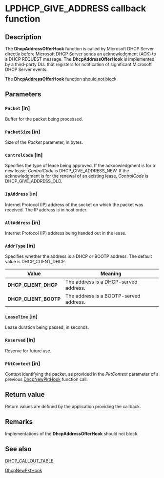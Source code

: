 # LPDHCP_GIVE_ADDRESS callback function

## Description

The
**DhcpAddressOfferHook** function is called by Microsoft DHCP Server directly before Microsoft DHCP Server sends an acknowledgment (ACK) to a DHCP REQUEST message. The
**DhcpAddressOfferHook** is implemented by a third-party DLL that registers for notification of significant Microsoft DHCP Server events.

The
**DhcpAddressOfferHook** function should not block.

## Parameters

### `Packet` [in]

Buffer for the packet being processed.

### `PacketSize` [in]

Size of the *Packet* parameter, in bytes.

### `ControlCode` [in]

Specifies the type of lease being approved. If the acknowledgment is for a new lease, *ControlCode* is DHCP_GIVE_ADDRESS_NEW. If the acknowledgment is for the renewal of an existing lease, *ControlCode* is DHCP_GIVE_ADDRESS_OLD.

### `IpAddress` [in]

Internet Protocol (IP) address of the socket on which the packet was received. The IP address is in host order.

### `AltAddress` [in]

Internet Protocol (IP) address being handed out in the lease.

### `AddrType` [in]

Specifies whether the address is a DHCP or BOOTP address. The default value is DHCP_CLIENT_DHCP.

| Value | Meaning |
| --- | --- |
| **DHCP_CLIENT_DHCP** | The address is a DHCP-served address. |
| **DHCP_CLIENT_BOOTP** | The address is a BOOTP-served address. |

### `LeaseTime` [in]

Lease duration being passed, in seconds.

### `Reserved` [in]

Reserve for future use.

### `PktContext` [in]

Context identifying the packet, as provided in the *PktContext* parameter of a previous
[DhcpNewPktHook](https://learn.microsoft.com/previous-versions/windows/desktop/api/dhcpssdk/nc-dhcpssdk-lpdhcp_newpkt) function call.

## Return value

Return values are defined by the application providing the callback.

## Remarks

Implementations of the
**DhcpAddressOfferHook** should not block.

## See also

[DHCP_CALLOUT_TABLE](https://learn.microsoft.com/windows/desktop/api/dhcpssdk/ns-dhcpssdk-dhcp_callout_table)

[DhcpNewPktHook](https://learn.microsoft.com/previous-versions/windows/desktop/api/dhcpssdk/nc-dhcpssdk-lpdhcp_newpkt)